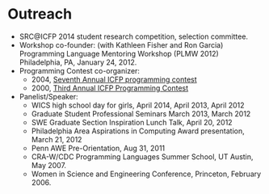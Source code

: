 Outreach
========

+ SRC@ICFP 2014 student research competition, selection committee.
+ Workshop co-founder: (with Kathleen Fisher and Ron Garcia)
  Programming Language Mentoring Workshop (PLMW 2012)
  Philadelphia, PA, January 24, 2012.
+ Programming Contest co-organizer: 
   - 2004, [Seventh Annual ICFP programming contest](http://www.cis.upenn.edu/proj/plclub/contest/)
   - 2000, [Third Annual ICFP Programming Contest](http://www.cs.cornell.edu/icfp/)
+ Panelist/Speaker:
   - WICS high school day for girls, April 2014, April 2013, April 2012
   - Graduate Student Professional Seminars March 2013, March 2012
   - SWE Graduate Section Inspiration Lunch Talk, April 20, 2012
   - Philadelphia Area Aspirations in Computing Award presentation, March 21, 2012
   - Penn AWE Pre-Orientation, Aug 31, 2011
   - CRA-W/CDC Programming Languages Summer School, UT Austin, May 2007.
   - Women in Science and Engineering Conference, Princeton, February 2006.
